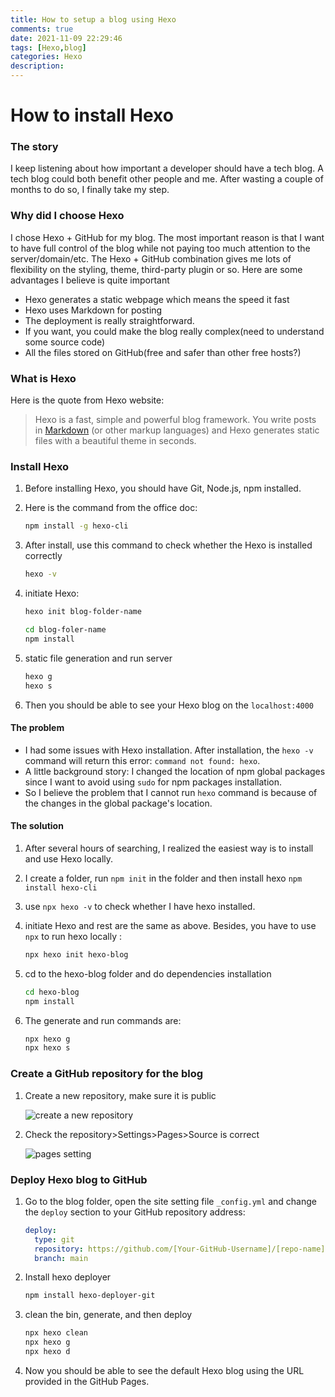 ```yaml
---
title: How to setup a blog using Hexo
comments: true
date: 2021-11-09 22:29:46
tags: [Hexo,blog]
categories: Hexo
description:
---
```

# How to install Hexo

### The story

I keep listening about how important a developer should have a tech blog. A tech blog could both benefit other people and me. After wasting a couple of months to do so, I finally take my step. 

<!--more-->

### Why did I choose Hexo

I chose Hexo + GitHub for my blog. The most important reason is that I want to have full control of the blog while not paying too much attention to the server/domain/etc. The Hexo + GitHub combination gives me lots of flexibility on the styling, theme, third-party plugin or so. Here are some advantages I believe is quite important

- Hexo generates a static webpage which means the speed it fast
- Hexo uses Markdown for posting
- The deployment is really straightforward.
- If you want, you could make the blog really complex(need to understand some source code)
- All the files stored on GitHub(free and safer than other free hosts?)

### What is Hexo

Here is the quote from Hexo website:

> Hexo is a fast, simple and powerful blog framework. You write posts in [Markdown](http://daringfireball.net/projects/markdown/) (or other markup languages) and Hexo generates static files with a beautiful theme in seconds.

### Install Hexo

1. Before installing Hexo, you should have Git, Node.js, npm installed.
2. Here is the command from the office doc:
    
    ```bash
    npm install -g hexo-cli
    ```
    
3. After install, use this command to check whether the Hexo is installed correctly
    
    ```bash
    hexo -v
    ```
    
4. initiate Hexo:
    
    ```bash
    hexo init blog-folder-name
    
    cd blog-foler-name
    npm install
    ```
    
5. static file generation and run server
    
    ```bash
    hexo g
    hexo s
    ```
    
6. Then you should be able to see your Hexo blog on the `localhost:4000`

#### The problem

- I had some issues with Hexo installation. After installation, the `hexo -v` command will return this error: `command not found: hexo`.
- A little background story: I changed the location of npm global packages since I want to avoid using `sudo` for npm packages installation.
- So I believe the problem that I cannot run `hexo` command is because of the changes in the global package's location.

#### The solution

1. After several hours of searching, I realized the easiest way is to install and use Hexo locally.
2. I create a folder, run `npm init` in the folder and then install hexo `npm install hexo-cli` 
3. use `npx hexo -v` to check whether I have hexo installed. 
4. initiate Hexo and rest are the same as above. Besides, you have to use `npx` to run hexo locally :
    
    ```bash
    npx hexo init hexo-blog
    ```
    
5. cd to the hexo-blog folder and do dependencies installation
    
    ```bash
    cd hexo-blog
    npm install
    ```
    
6. The generate and run commands are:
    
    ```bash
    npx hexo g
    npx hexo s
    ```
    

### Create a GitHub repository for the blog

1. Create a new repository, make sure it is public
    
    ![create a new repository](https://i.imgur.com/ZAOvxhq.png)
    
2. Check the repository>Settings>Pages>Source is correct
    
    ![pages setting](https://i.imgur.com/ngN3TfF.png)
    

### Deploy Hexo blog to GitHub

1. Go to the blog folder, open the site setting file `_config.yml` and change the `deploy` section to your GitHub repository address:
    
    ```yaml
    deploy:
      type: git
      repository: https://github.com/[Your-GitHub-Username]/[repo-name]
      branch: main
    ```
    
2. Install hexo deployer
    
    ```bash
    npm install hexo-deployer-git
    ```
    
3. clean the bin, generate, and then deploy
    
    ```bash
    npx hexo clean
    npx hexo g
    npx hexo d
    ```
    
4. Now you should be able to see the default Hexo blog using the URL provided in the GitHub Pages.
